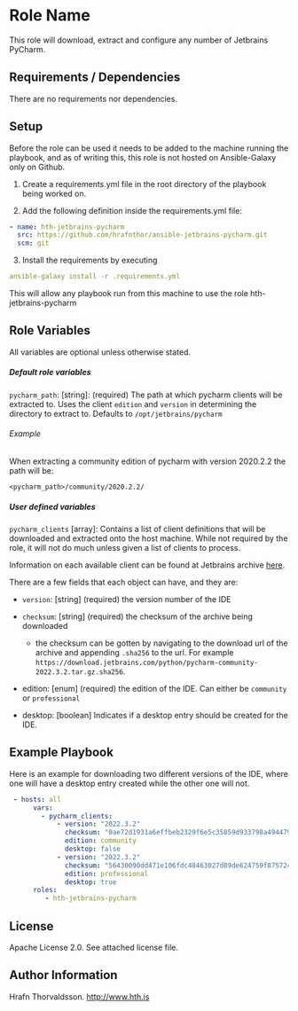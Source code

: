 Role Name
=========

This role will download, extract and configure any number of Jetbrains PyCharm.

Requirements / Dependencies
------------

There are no requirements nor dependencies.

Setup
-----

Before the role can be used it needs to be added to the machine running the playbook, and as of writing this, this role is not hosted on Ansible-Galaxy only on Github.

1. Create a requirements.yml file in the root directory of the playbook being worked on.

2. Add the following definition inside the requirements.yml file:

```yaml
- name: hth-jetbrains-pycharm
  src: https://github.com/hrafnthor/ansible-jetbrains-pycharm.git
  scm: git
````

3. Install the requirements by executing

```yaml
ansible-galaxy install -r .requirements.yml
```

This will allow any playbook run from this machine to use the role hth-jetbrains-pycharm

Role Variables
--------------

All variables are optional unless otherwise stated.

##### Default role variables

`pycharm_path`:    [string]: (required) The path at which pycharm clients will be extracted to. Uses the client `edition` and `version` in determining the directory to extract to. Defaults to `/opt/jetbrains/pycharm`

###### Example

When extracting a community edition of pycharm with version 2020.2.2 the path will be:

`<pycharm_path>/community/2020.2.2/`


##### User defined variables

`pycharm_clients` [array]: Contains a list of client definitions that will be downloaded and extracted onto the host machine. While not required by the role, it will not do much unless given a list of clients to process.

Information on each available client can be found at Jetbrains archive [here](https://www.jetbrains.com/pycharm/download/other.html).

There are a few fields that each object can have, and they are:

- `version`:    [string] (required) the version number of the IDE
- `checksum`:   [string] (required) the checksum of the archive being downloaded

    - the checksum can be gotten by navigating to the download url of the archive and appending `.sha256` to the url. For example `https://download.jetbrains.com/python/pycharm-community-2022.3.2.tar.gz.sha256`.

- edition:      [enum] (required) the edition of the IDE. Can either be `community` or `professional`
- desktop:      [boolean] Indicates if a desktop entry should be created for the IDE.


Example Playbook
----------------

Here is an example for downloading two different versions of the IDE, where one will have a desktop entry created while the other one will not.

```yaml
 - hosts: all
      vars:
        - pycharm_clients:
            - version: "2022.3.2"
              checksum: "0ae72d1931a6effbeb2329f6e5c35859d933798a494479f066ef0a7b2be6b553"
              edition: community
              desktop: false
            - version: "2022.3.2"
              checksum: "56430090dd471e106fdc48463027d89de624759f8757248ced9776978854e4f6"
              edition: professional
              desktop: true
      roles:
         - hth-jetbrains-pycharm
```

License
-------

Apache License 2.0. See attached license file.

Author Information
------------------

Hrafn Thorvaldsson.
http://www.hth.is
